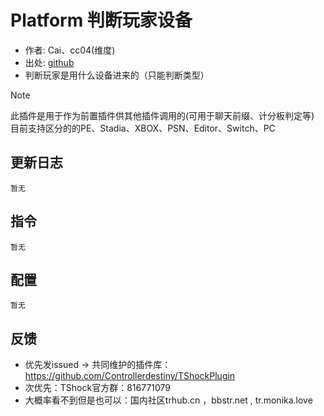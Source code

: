 # Platform 判断玩家设备

- 作者: Cai、cc04(维度)
- 出处: [github](https://github.com/ACaiCat/CaiPlugins)
- 判断玩家是用什么设备进来的（只能判断类型）

> [!NOTE]
> 此插件是用于作为前置插件供其他插件调用的(可用于聊天前缀、计分板判定等)  
> 目前支持区分的的PE、Stadia、XBOX、PSN、Editor、Switch、PC  

## 更新日志

```
暂无
```

## 指令

```
暂无
```

## 配置

```
暂无
```
## 反馈
- 优先发issued -> 共同维护的插件库：https://github.com/Controllerdestiny/TShockPlugin
- 次优先：TShock官方群：816771079
- 大概率看不到但是也可以：国内社区trhub.cn ，bbstr.net , tr.monika.love
